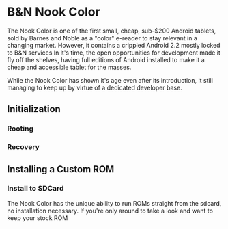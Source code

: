 # B&N Nook Color

The Nook Color is one of the first small, cheap, sub-$200 Android tablets, sold by Barnes and Noble as a "color" e-reader to stay relevant in a changing market. However, it contains a crippled Android 2.2 mostly locked to B&N services In it's time, the open opportunities for development made it fly off the shelves, having full editions of Android installed to make it a cheap and accessible tablet for the masses.

While the Nook Color has shown it's age even after its introduction, it still managing to keep up by virtue of a dedicated developer base.

## Initialization

### Rooting

### Recovery

## Installing a Custom ROM

### Install to SDCard

The Nook Color has the unique ability to run ROMs straight from the sdcard, no installation necessary. If you're only around to take a look and want to keep your stock ROM 